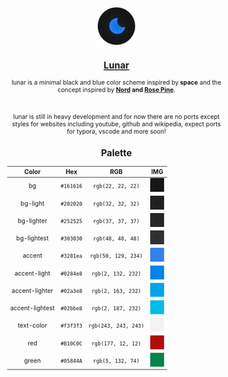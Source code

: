 <p align="center">
  <img src="https://github.com/lunar-theme/lunar-theme/raw/main/assets/icon-rounded.png" width="90" />
<h2 align="center"><a href="https://github.com/lunar-theme">Lunar</a></h2>
</p>

<p align="center">lunar is a minimal black and blue color scheme inspired by<strong> space</strong> and the concept inspired by <strong><a href="https://nordtheme.com" target="_blank">Nord</a> and <a href="https://github.com/rose-pine" target="_blank">Rose Pine</a></strong>.</p><br>

<p align="center">lunar is still in heavy development and for now there are no ports except styles for websites including youtube, github and wikipedia, expect ports for typora, vscode and more soon!</p>

<h2 align="center">Palette</h1>

| Color             |    Hex    |          RGB          |    IMG     |
| :--------------: | :-------: | :-------------------: | :--------: |
| bg           | `#161616` |   `rgb(22, 22, 22)`   | ![#161616](https://raw.githubusercontent.com/lunar-theme/lunar-theme/main/img/bg.png)|
| bg-light           | `#202020` |   `rgb(32, 32, 32)`   | ![#202020](https://raw.githubusercontent.com/lunar-theme/lunar-theme/main/img/bg-light.png)|
| bg-lighter           | `#252525` |   `rgb(37, 37, 37)`   | ![#252525](https://raw.githubusercontent.com/lunar-theme/lunar-theme/main/img/bg-lighter.png)|
| bg-lightest           | `#303030` |   `rgb(48, 48, 48)`   | ![#303030](https://raw.githubusercontent.com/lunar-theme/lunar-theme/main/img/bg-lightest.png)|
| accent           | `#3281ea` |   `rgb(50, 129, 234)` | ![#3281ea](https://raw.githubusercontent.com/lunar-theme/lunar-theme/main/img/accent.png)|
| accent-light           | `#0284e8` |   `rgb(2, 132, 232)`| ![#0284e8](https://raw.githubusercontent.com/lunar-theme/lunar-theme/main/img/accent-light.png)|
| accent-lighter           | `#02a3e8` |   `rgb(2, 163, 232)`| ![#02a3e](https://raw.githubusercontent.com/lunar-theme/lunar-theme/main/img/accent-lighter.png)|
| accent-lightest           | `#02bbe8` |   `rgb(2, 187, 232)`| ![#02bbe8](https://raw.githubusercontent.com/lunar-theme/lunar-theme/main/img/accent-lightest.png)|
| text-color           | `#f3f3f3` |   `rgb(243, 243, 243)`| ![#f3f3f3](https://raw.githubusercontent.com/lunar-theme/lunar-theme/main/img/text-color.png)|
| red           | `#B10C0C` |   `rgb(177, 12, 12)`| ![#B10C0C](https://raw.githubusercontent.com/lunar-theme/lunar-theme/main/img/red.png)|
| green           | `#05844A` |   `rgb(5, 132, 74)`| ![#05844A](https://raw.githubusercontent.com/lunar-theme/lunar-theme/main/img/green.png)|



